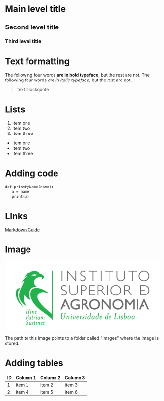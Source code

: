 
# Main level title

## Second level title

### Third level title

# Text formatting

The following four words **are in bold typeface**, but the rest are not.
The following four words *are in italic typeface*, but the rest are not.

> text blockquote

# Lists
1. Item one
2. Item two
3. Item three

- Item one
- Item two
- Item three

# Adding code
```
def printMyName(name):
   a = name
   print(a)
```

# Links

[Markdown Guide](https://www.markdownguide.org/)

# Image
![Logo do ISA](./images/LogoISA.png)

The path to this image points to a folder called "images" where the image is stored. 

# Adding tables
|ID| Column 1| Column 2| Column 3|
|--|---------|---------|---------|
|1 | item 1  | item 2  | item 3  |
|2 | item 4  | item 5  | item 6  |
